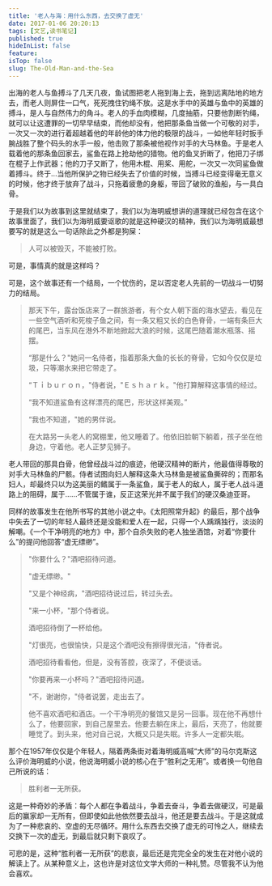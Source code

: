 ```yaml
---
title: '老人与海：用什么东西，去交换了虚无'
date: 2017-01-06 20:20:13
tags: [文艺,读书笔记]
published: true
hideInList: false
feature: 
isTop: false
slug: The-Old-Man-and-the-Sea
---
```

  出海的老人与鱼搏斗了几天几夜，鱼试图把老人拖到海上去，拖到远离陆地的地方去，而老人则屏住一口气，死死拽住钓绳不放。这是水手中的英雄与鱼中的英雄的搏斗，是人与自然伟力的角斗。老人的手血肉模糊，几度抽筋，只要他割断钓绳，就可以让这遭罪的一切早早结束，而他却没有，他把那条鱼当做一个可敬的对手，一次又一次的进行着超越着他的年龄他的体力他的极限的战斗，一如他年轻时扳手腕战胜了整个码头的水手一般，他击败了那条被他视作对手的大马林鱼。于是老人载着他的那条鱼回家去，鲨鱼在路上抢劫他的猎物。他的鱼叉折断了，他把刀子绑在棍子上作武器；他的刀子又断了，他用木棍、用桨、用舵，一次又一次同鲨鱼做着搏斗。终于…当他所保护之物已经失去了价值的时候，当搏斗已经变得毫无意义的时候，他才终于放弃了战斗，只拖着疲惫的身躯，带回了破败的渔船，与一具白骨。 

  于是我们以为故事到这里就结束了，我们以为海明威想讲的道理就已经包含在这个故事里面了，我们以为海明威要讴歌的就是这种硬汉的精神，我们以为海明威最想要写的就是这么一句话除此之外都是狗屎：

> 人可以被毁灭，不能被打败。

  可是，事情真的就是这样吗？

  可是，这个故事还有一个结局，一个忧伤的，足以否定老人先前的一切战斗一切努力的结局。

> 那天下午，露台饭店来了一群旅游者，有个女人朝下面的海水望去，看见在一些空气酒听和死梭子鱼之间，有一条又粗又长的白色脊骨，一端有条巨大的尾巴，当东风在港外不断地掀起大浪的时候，这尾巴随着潮水瓶落、摇摆。
>
> “那是什么？"她问一名侍者，指着那条大鱼的长长的脊骨，它如今仅仅是垃圾，只等潮水来把它带走了。
>
> “Ｔｉｂｕｒｏｎ，"侍者说，"Ｅｓｈａｒｋ。"他打算解释这事情的经过。
>
> “我不知道鲨鱼有这样漂亮的尾巴，形状这样美观。”
>
> “我也不知道，"她的男伴说。
>
> 在大路另一头老人的窝棚里，他又睡着了。他依旧脸朝下躺着，孩子坐在他身边，守着他。老人正梦见狮子。

  老人带回的那具白骨，他曾经战斗过的痕迹，他硬汉精神的断片，他最值得尊敬的对手大马林鱼的尸骸。侍者试图向妇人解释这条大马林鱼是被鲨鱼撕碎的；而那名妇人，却最终只以为这美丽的鳍属于一条鲨鱼，属于老人的敌人，属于老人战斗道路上的阻碍，属于……不管属于谁，反正这荣光并不属于我们的硬汉桑迪亚哥。

  同样的故事发生在他所书写的其他小说之中。《太阳照常升起》的最后，那个战争中失去了一切的年轻人最终还是没能和爱人在一起，只得一个人踽踽独行，淡淡的解嘲。《一个干净明亮的地方》中，那个自杀失败的老人独坐酒馆，对着“你要什么”的提问他回答“虚无缥缈”。

>"你要什么？"酒吧招待问道。
>
> "虚无缥缈。" 
>
> "又是个神经病，"酒吧招待说过后，转过头去。
>
> "来一小杯，"那个侍者说。
>
> 酒吧招待倒了一杯给他。
>
> "灯很亮，也很愉快，只是这个酒吧没有擦得很光洁，"侍者说。
>
> 酒吧招待看看他，但是，没有答腔，夜深了，不便谈话。 
>
> "你要再来一小杯吗？"酒吧招待问道。 
>
> "不，谢谢你，"侍者说罢，走出去了。
>
> 他不喜欢酒吧和酒店。一个干净明亮的餐馆又是另一回事。现在他不再想什么了，他要回家，到自己屋里去。他要去躺在床上，最后，天亮了，他就要睡觉了。到头来，他对自己说，大概又只是失眠。许多人一定都失眠。

  那个在1957年仅仅是个年轻人，隔着两条街对着海明威高喊“大师”的马尔克斯这么评价海明威的小说，他说海明威小说的核心在于“胜利之无用”。或者换一句他自己所说的话：

> 胜利者一无所获。

  这是一种奇妙的矛盾：每个人都在争着战斗，争着去奋斗，争着去做硬汉，可是最后的赢家却一无所有，但即使如此他依然要去战斗，他还是要去战斗。于是这就成为了一种悲哀的、空虚的无尽循环。用什么东西去交换了虚无的可怜之人，继续去交换下一次的虚无，到最后就只剩下哀叹了。

  可悲的是，这种“胜利者一无所获”的悲哀，最后还是完完全全的发生在对他小说的解读上了。从某种意义上，这也许是对这位文学大师的一种礼赞。尽管我不认为他会喜欢。

